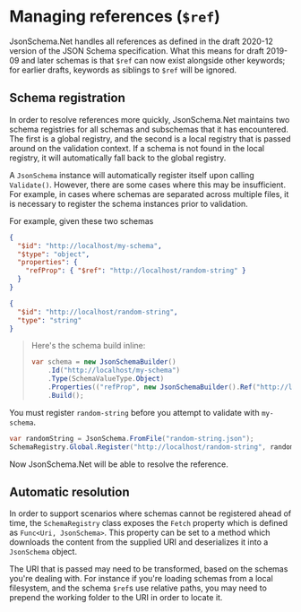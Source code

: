 # Managing references (`$ref`)

JsonSchema<nsp>.Net handles all references as defined in the draft 2020-12 version of the JSON Schema specification.  What this means for draft 2019-09 and later schemas is that `$ref` can now exist alongside other keywords; for earlier drafts, keywords as siblings to `$ref` will be ignored.

## Schema registration

In order to resolve references more quickly, JsonSchema<nsp>.Net maintains two schema registries for all schemas and subschemas that it has encountered.  The first is a global registry, and the second is a local registry that is passed around on the validation context.  If a schema is not found in the local registry, it will automatically fall back to the global registry.

A `JsonSchema` instance will automatically register itself upon calling `Validate()`.  However, there are some cases where this may be insufficient.  For example, in cases where schemas are separated across multiple files, it is necessary to register the schema instances prior to validation.

For example, given these two schemas

```json
{
  "$id": "http://localhost/my-schema",
  "$type": "object",
  "properties": {
    "refProp": { "$ref": "http://localhost/random-string" }
  }
}

{
  "$id": "http://localhost/random-string",
  "type": "string"
}
```

> Here's the schema build inline:
> 
> ```c#
> var schema = new JsonSchemaBuilder()
>     .Id("http://localhost/my-schema")
>     .Type(SchemaValueType.Object)
>     .Properties(("refProp", new JsonSchemaBuilder().Ref("http://localhost/random-string")))
>     .Build();
> ```

You must register `random-string` before you attempt to validate with `my-schema`.

```c#
var randomString = JsonSchema.FromFile("random-string.json");
SchemaRegistry.Global.Register("http://localhost/random-string", randomString);
```

Now JsonSchema<nsp>.Net will be able to resolve the reference.

## Automatic resolution

In order to support scenarios where schemas cannot be registered ahead of time, the `SchemaRegistry` class exposes the `Fetch` property which is defined as `Func<Uri, JsonSchema>`.  This property can be set to a method which downloads the content from the supplied URI and deserializes it into a `JsonSchema` object.

The URI that is passed may need to be transformed, based on the schemas you're dealing with.  For instance if you're loading schemas from a local filesystem, and the schema `$ref`s use relative paths, you may need to prepend the working folder to the URI in order to locate it.